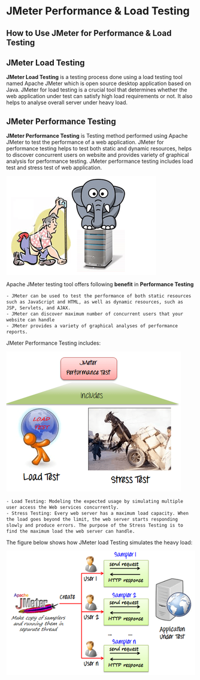 # JMeter Performance & Load Testing
## How to Use JMeter for Performance & Load Testing

## JMeter Load Testing

**JMeter Load Testing** is a testing process done using a load testing tool named Apache JMeter which is open source desktop application based on Java. JMeter for load testing is a crucial tool that determines whether the web application under test can satisfy high load requirements or not. It also helps to analyse overall server under heavy load.

## JMeter Performance Testing

**JMeter Performance Testing** is Testing method performed using Apache JMeter to test the performance of a web application. JMeter for performance testing helps to test both static and dynamic resources, helps to discover concurrent users on website and provides variety of graphical analysis for performance testing. JMeter performance testing includes load test and stress test of web application.

![alt text](Images/image34.png)

Apache JMeter testing tool offers following **benefit** in **Performance Testing**

    - JMeter can be used to test the performance of both static resources such as JavaScript and HTML, as well as dynamic resources, such as JSP, Servlets, and AJAX.
    - JMeter can discover maximum number of concurrent users that your website can handle
    - JMeter provides a variety of graphical analyses of performance reports.


JMeter Performance Testing includes:

![Images 35](Images/image35.png)

    - Load Testing: Modeling the expected usage by simulating multiple user access the Web services concurrently.
    - Stress Testing: Every web server has a maximum load capacity. When the load goes beyond the limit, the web server starts responding slowly and produce errors. The purpose of the Stress Testing is to find the maximum load the web server can handle.

The figure below shows how JMeter load Testing simulates the heavy load:

![alt text](Images/image36.png)




